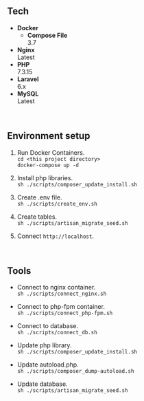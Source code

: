 ## Tech

* **Docker**  
  * **Compose File**  
    3.7
* **Nginx**  
  Latest
* **PHP**  
  7.3.15
* **Laravel**  
  6.x
* **MySQL**  
  Latest

<br>

## Environment setup
    
1. Run Docker Containers.  
    ``` cd <this project directory> ```  
    ``` docker-compose up -d ```
    
2. Install php libraries.  
    ``` sh ./scripts/composer_update_install.sh ```
    
3. Create .env file.  
    ``` sh ./scripts/create_env.sh ```
    
4. Create tables.  
    ``` sh ./scripts/artisan_migrate_seed.sh ```
    
5. Connect `http://localhost`.

<br>

## Tools

* Connect to nginx container.  
    ``` sh ./scripts/connect_nginx.sh ```

* Connect to php-fpm container.  
    ``` sh ./scripts/connect_php-fpm.sh ```
    
* Connect to database.  
    ``` sh ./scripts/connect_db.sh ```

* Update php library.  
    ``` sh ./scripts/composer_update_install.sh ```
    
* Update autoload.php.  
    ``` sh ./scripts/composer_dump-autoload.sh ```
    
* Update database.  
    ``` sh ./scripts/artisan_migrate_seed.sh ```
